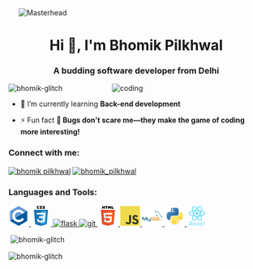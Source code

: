 <img src="https://camo.githubusercontent.com/e2d6f3e3129294f666bbb0156a695bf71168a6917f87775349eabe4e6bde972e/68747470733a2f2f692e67697068792e636f6d2f6d656469612f76312e59326c6b505463354d4749334e6a4578655746344d6d746c6447396965585a32596d74694e6d3434625445325a47646c4f575a3365475a7a6432353663326c726132393465435a6c634431324d563970626e526c636d35686246396e61575a66596e6c666157516d593351395a772f4363774c4156313163414c68334f75454a352f67697068792e676966" alt="Masterhead" style=" width: 870px; height: 350px; margin-left:20px;"/>
<h1 align="center">Hi 👋, I'm Bhomik Pilkhwal</h1>
<h3 align="center">A budding software developer from Delhi</h3>

<img align ="right" alt="coding" width ="300"
  src="https://media4.giphy.com/media/v1.Y2lkPTc5MGI3NjExbW5neWczc3E5OGh3dDFnbTVweGVkNDB3dGkzbmhtZWlmcTk2NWVtYiZlcD12MV9pbnRlcm5hbF9naWZfYnlfaWQmY3Q9Zw/bGgsc5mWoryfgKBx1u/giphy.webp">

<p align="left"> <img src="https://komarev.com/ghpvc/?username=bhomik-glitch&label=Profile%20views&color=0e75b6&style=flat" alt="bhomik-glitch" /> </p>

- 🌱 I’m currently learning **Back-end development**

- ⚡ Fun fact **🐞 Bugs don't scare me—they make the game of coding more interesting!**

<h3 align="left">Connect with me:</h3>
<p align="left">
<a href="https://linkedin.com/in/bhomik pilkhwal" target="blank"><img align="center" src="https://raw.githubusercontent.com/rahuldkjain/github-profile-readme-generator/master/src/images/icons/Social/linked-in-alt.svg" alt="bhomik pilkhwal" height="30" width="40" /></a>
<a href="https://instagram.com/bhomik_pilkhwal" target="blank"><img align="center" src="https://raw.githubusercontent.com/rahuldkjain/github-profile-readme-generator/master/src/images/icons/Social/instagram.svg" alt="bhomik_pilkhwal" height="30" width="40" /></a>
</p>

<h3 align="left">Languages and Tools:</h3>
<p align="left"> <a href="https://www.cprogramming.com/" target="_blank" rel="noreferrer"> <img src="https://raw.githubusercontent.com/devicons/devicon/master/icons/c/c-original.svg" alt="c" width="40" height="40"/> </a> <a href="https://www.w3schools.com/css/" target="_blank" rel="noreferrer"> <img src="https://raw.githubusercontent.com/devicons/devicon/master/icons/css3/css3-original-wordmark.svg" alt="css3" width="40" height="40"/> </a> <a href="https://flask.palletsprojects.com/" target="_blank" rel="noreferrer"> <img src="https://encrypted-tbn0.gstatic.com/images?q=tbn:ANd9GcTmD38KsMgEwahtWc_Nfs5ZVktP9dBc36MUZA&s" alt="flask" width="40" height="40"/> </a> <a href="https://git-scm.com/" target="_blank" rel="noreferrer"> <img src="https://www.vectorlogo.zone/logos/git-scm/git-scm-icon.svg" alt="git" width="40" height="40"/> </a> <a href="https://www.w3.org/html/" target="_blank" rel="noreferrer"> <img src="https://raw.githubusercontent.com/devicons/devicon/master/icons/html5/html5-original-wordmark.svg" alt="html5" width="40" height="40"/> </a> <a href="https://developer.mozilla.org/en-US/docs/Web/JavaScript" target="_blank" rel="noreferrer"> <img src="https://raw.githubusercontent.com/devicons/devicon/master/icons/javascript/javascript-original.svg" alt="javascript" width="40" height="40"/> </a> <a href="https://www.mysql.com/" target="_blank" rel="noreferrer"> <img src="https://raw.githubusercontent.com/devicons/devicon/master/icons/mysql/mysql-original-wordmark.svg" alt="mysql" width="40" height="40"/> </a> <a href="https://www.python.org" target="_blank" rel="noreferrer"> <img src="https://raw.githubusercontent.com/devicons/devicon/master/icons/python/python-original.svg" alt="python" width="40" height="40"/> </a> <a href="https://reactjs.org/" target="_blank" rel="noreferrer"> <img src="https://raw.githubusercontent.com/devicons/devicon/master/icons/react/react-original-wordmark.svg" alt="react" width="40" height="40"/> </a> </p>



<p>&nbsp;<img align="center" src="https://github-readme-stats.vercel.app/api?username=bhomik-glitch&show_icons=true&locale=en" alt="bhomik-glitch" /></p>

<p><img align="center" src="https://github-readme-streak-stats.herokuapp.com/?user=bhomik-glitch&" alt="bhomik-glitch" /></p>
